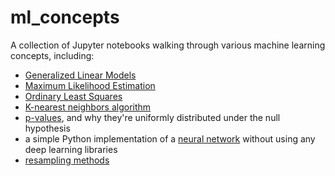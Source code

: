 # ml_concepts

A collection of Jupyter notebooks walking through various machine learning concepts, including:

- [Generalized Linear Models](https://github.com/zrcjessica/ml_concepts/blob/main/GLM_tutorial.ipynb)
- [Maximum Likelihood Estimation](https://github.com/zrcjessica/ml_concepts/blob/main/MLE_tutorial.ipynb)
- [Ordinary Least Squares](https://github.com/zrcjessica/ml_concepts/blob/main/OLS_tutorial.ipynb)
- [K-nearest neighbors algorithm](https://github.com/zrcjessica/ml_concepts/blob/main/knn_tutorial.ipynb)
- [p-values](https://github.com/zrcjessica/ml_concepts/blob/main/p-values.ipynb), and why they're uniformly distributed under the null hypothesis
- a simple Python implementation of a [neural network](https://github.com/zrcjessica/ml_concepts/blob/main/python_nn.ipynb) without using any deep learning libraries
- [resampling methods](https://github.com/zrcjessica/ml_concepts/blob/main/resampling_methods_tutorial.ipynb)
